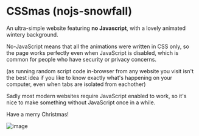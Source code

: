# CSSmas (nojs-snowfall)
An ultra-simple website featuring **no Javascript**, with a lovely animated wintery background.

No-JavaScript means that all the animations were written in CSS only, so the page works perfectly even when JavaScript is disabled, which is common for people who have security or privacy concerns.

(as running random script code in-browser from any website you visit isn't the best idea if you like to know exactly what's happening on your computer, even when tabs are isolated from eachother)

Sadly most modern websites require JavaScript enabled to work, so it's nice to make something without JavaScript once in a while.

Have a merry Christmas!

![image](https://github.com/user-attachments/assets/b32ddf77-4ddd-4874-88f9-88ec476c4c55)

